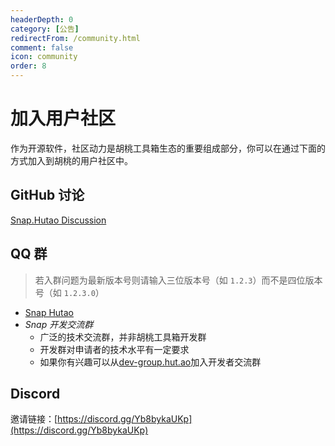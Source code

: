 ```yaml
---
headerDepth: 0
category: [公告]
redirectFrom: /community.html
comment: false
icon: community
order: 8
---
```


# 加入用户社区

作为开源软件，社区动力是胡桃工具箱生态的重要组成部分，你可以在通过下面的方式加入到胡桃的用户社区中。

<!-- @include: star-request.md -->

## GitHub 讨论

[Snap.Hutao Discussion](https://github.com/DGP-Studio/Snap.Hutao/discussions)

## QQ 群

> 若入群问题为最新版本号则请输入三位版本号（如 `1.2.3`）而不是四位版本号（如 `1.2.3.0`）

- [Snap Hutao](https://go.hut.ao/qun1)
- _Snap 开发交流群_
  - 广泛的技术交流群，并非胡桃工具箱开发群
  - 开发群对申请者的技术水平有一定要求
  - 如果你有兴趣可以从[dev-group.hut.ao](https://dev-group.hut.ao)加入开发者交流群

## Discord

邀请链接：[https://discord.gg/Yb8bykaUKp](https://discord.gg/Yb8bykaUKp)
